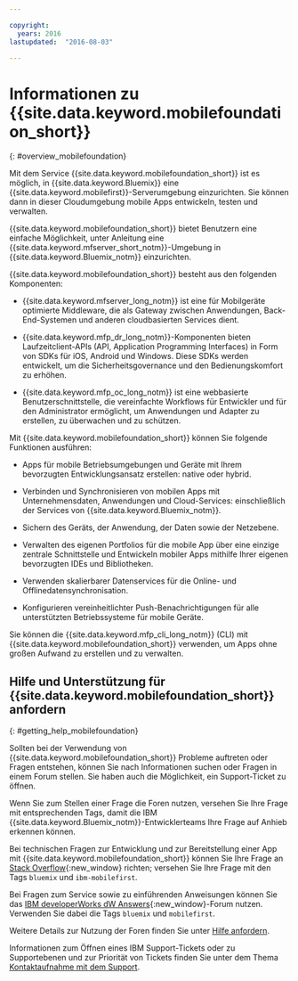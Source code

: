 ```yaml
---

copyright:
  years: 2016
lastupdated:  "2016-08-03"

---
```


#	Informationen zu {{site.data.keyword.mobilefoundation_short}}
{: #overview_mobilefoundation}

Mit dem Service {{site.data.keyword.mobilefoundation_short}} ist es möglich, in {{site.data.keyword.Bluemix}} eine {{site.data.keyword.mobilefirst}}-Serverumgebung einzurichten. Sie können dann in dieser Cloudumgebung mobile Apps entwickeln, testen und verwalten.

{{site.data.keyword.mobilefoundation_short}} bietet Benutzern eine einfache Möglichkeit, unter Anleitung eine {{site.data.keyword.mfserver_short_notm}}-Umgebung <!--in the {{site.data.keyword.containerlong}} --> in {{site.data.keyword.Bluemix_notm}} einzurichten.

{{site.data.keyword.mobilefoundation_short}} besteht aus den folgenden Komponenten:

*	{{site.data.keyword.mfserver_long_notm}} ist eine für Mobilgeräte optimierte Middleware, die als Gateway zwischen Anwendungen, Back-End-Systemen und anderen cloudbasierten Services dient.

*	{{site.data.keyword.mfp_dr_long_notm}}-Komponenten bieten Laufzeitclient-APIs (API, Application Programming Interfaces) in Form von SDKs für iOS, Android und Windows. Diese SDKs werden entwickelt, um die Sicherheitsgovernance und den Bedienungskomfort zu erhöhen.

*	{{site.data.keyword.mfp_oc_long_notm}} ist eine webbasierte Benutzerschnittstelle, die vereinfachte Workflows für Entwickler und für den Administrator ermöglicht, um Anwendungen und Adapter zu erstellen, zu überwachen und zu schützen.

Mit {{site.data.keyword.mobilefoundation_short}} können Sie folgende Funktionen ausführen:

*	Apps für mobile Betriebsumgebungen und Geräte mit Ihrem bevorzugten Entwicklungsansatz erstellen: native oder hybrid.

*	Verbinden und Synchronisieren von mobilen Apps mit Unternehmensdaten, Anwendungen und Cloud-Services: einschließlich der Services von {{site.data.keyword.Bluemix_notm}}.

*	Sichern des Geräts, der Anwendung, der Daten sowie der Netzebene.

*	Verwalten des eigenen Portfolios für die mobile App über eine einzige zentrale Schnittstelle und Entwickeln mobiler Apps mithilfe Ihrer eigenen bevorzugten IDEs und Bibliotheken.

*	Verwenden skalierbarer Datenservices für die Online- und Offlinedatensynchronisation.

*	Konfigurieren vereinheitlichter Push-Benachrichtigungen für alle unterstützten Betriebssysteme für mobile Geräte.

Sie können die {{site.data.keyword.mfp_cli_long_notm}} (CLI) mit {{site.data.keyword.mobilefoundation_short}} verwenden, um Apps ohne großen Aufwand zu erstellen und zu verwalten.

<!--{{site.data.keyword.mobilefoundation_short}} service provisions a container in your space in {{site.data.keyword.Bluemix_notm}}. You can see the details of the container that is created, view the container performance, and access the server logs from your {{site.data.keyword.Bluemix_notm}} dashboard.-->

## Hilfe und Unterstützung für {{site.data.keyword.mobilefoundation_short}} anfordern
{: #getting_help_mobilefoundation}

Sollten bei der Verwendung von {{site.data.keyword.mobilefoundation_short}} Probleme auftreten oder Fragen entstehen, können Sie nach Informationen suchen oder Fragen in einem Forum stellen. Sie haben auch die Möglichkeit, ein Support-Ticket zu öffnen.

Wenn Sie zum Stellen einer Frage die Foren nutzen, versehen Sie Ihre Frage mit entsprechenden Tags, damit die IBM {{site.data.keyword.Bluemix_notm}}-Entwicklerteams Ihre Frage auf Anhieb erkennen können.

Bei technischen Fragen zur Entwicklung und zur Bereitstellung einer App mit {{site.data.keyword.mobilefoundation_short}} können Sie Ihre Frage an [Stack Overflow](http://stackoverflow.com/search?q=ibm-mobilefirst+bluemix){:new_window} richten; versehen Sie Ihre Frage mit den Tags `bluemix` und `ibm-mobilefirst`.

Bei Fragen zum Service sowie zu einführenden Anweisungen können Sie das [IBM developerWorks dW Answers](https://developer.ibm.com/answers/topics/mobilefirst/?smartspace=bluemix){:new_window}-Forum nutzen. Verwenden Sie dabei die Tags `bluemix` und `mobilefirst`.

Weitere Details zur Nutzung der Foren finden Sie unter [Hilfe anfordern](https://www.{DomainName}/docs/support/index.html#getting-help).

Informationen zum Öffnen eines IBM Support-Tickets oder zu Supportebenen und zur Priorität von Tickets finden Sie unter dem Thema [Kontaktaufnahme mit dem Support](https://www.{DomainName}/docs/support/index.html#contacting-support).
